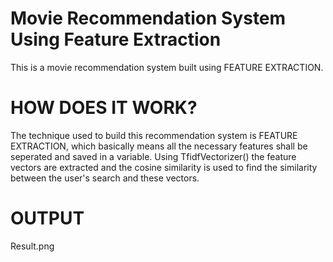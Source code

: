 # Movie Recommendation System Using Feature Extraction

This is a movie recommendation system built using FEATURE EXTRACTION.

# HOW DOES IT WORK?

The technique used to build this recommendation system is FEATURE EXTRACTION, which basically means all the necessary features shall be seperated and saved in a variable. Using TfidfVectorizer() the feature vectors are extracted and the cosine similarity is used to find the similarity between the user's search and these vectors.

# OUTPUT

Result.png
